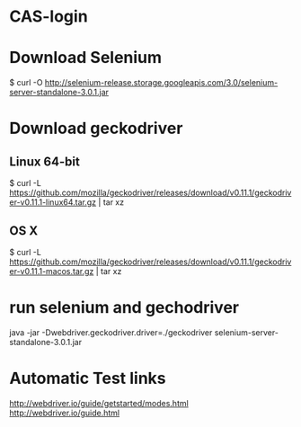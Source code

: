 # CAS-login

# Download Selenium #

$ curl -O http://selenium-release.storage.googleapis.com/3.0/selenium-server-standalone-3.0.1.jar

# Download geckodriver #

## Linux 64-bit ##

$ curl -L https://github.com/mozilla/geckodriver/releases/download/v0.11.1/geckodriver-v0.11.1-linux64.tar.gz | tar xz

## OS X ##

$ curl -L https://github.com/mozilla/geckodriver/releases/download/v0.11.1/geckodriver-v0.11.1-macos.tar.gz | tar xz

# run selenium and gechodriver #

java -jar -Dwebdriver.geckodriver.driver=./geckodriver selenium-server-standalone-3.0.1.jar

# Automatic Test links #

http://webdriver.io/guide/getstarted/modes.html
http://webdriver.io/guide.html

